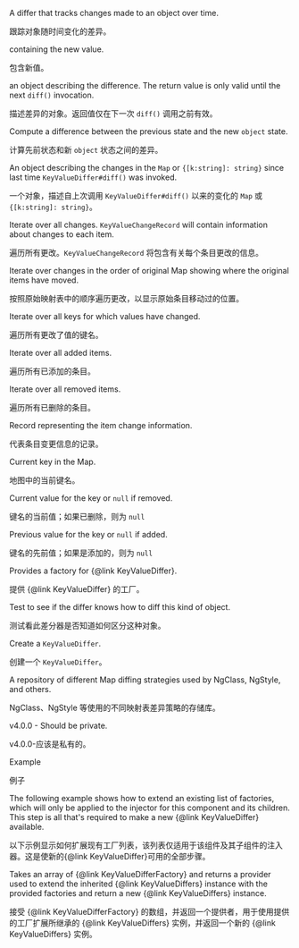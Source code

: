 A differ that tracks changes made to an object over time.

跟踪对象随时间变化的差异。

containing the new value.

包含新值。

an object describing the difference. The return value is only valid until the next
`diff()` invocation.

描述差异的对象。返回值仅在下一次 `diff()` 调用之前有效。

Compute a difference between the previous state and the new `object` state.

计算先前状态和新 `object` 状态之间的差异。

An object describing the changes in the `Map` or `{[k:string]: string}` since last time
`KeyValueDiffer#diff()` was invoked.

一个对象，描述自上次调用 `KeyValueDiffer#diff()` 以来的变化的 `Map` 或 `{[k:string]: string}`。

Iterate over all changes. `KeyValueChangeRecord` will contain information about changes
to each item.

遍历所有更改。`KeyValueChangeRecord` 将包含有关每个条目更改的信息。

Iterate over changes in the order of original Map showing where the original items
have moved.

按照原始映射表中的顺序遍历更改，以显示原始条目移动过的位置。

Iterate over all keys for which values have changed.

遍历所有更改了值的键名。

Iterate over all added items.

遍历所有已添加的条目。

Iterate over all removed items.

遍历所有已删除的条目。

Record representing the item change information.

代表条目变更信息的记录。

Current key in the Map.

地图中的当前键名。

Current value for the key or `null` if removed.

键名的当前值；如果已删除，则为 `null`

Previous value for the key or `null` if added.

键名的先前值；如果是添加的，则为 `null`

Provides a factory for {&commat;link KeyValueDiffer}.

提供 {&commat;link KeyValueDiffer} 的工厂。

Test to see if the differ knows how to diff this kind of object.

测试看此差分器是否知道如何区分这种对象。

Create a `KeyValueDiffer`.

创建一个 `KeyValueDiffer`。

A repository of different Map diffing strategies used by NgClass, NgStyle, and others.

NgClass、NgStyle 等使用的不同映射表差异策略的存储库。

v4.0.0 - Should be private.

v4.0.0-应该是私有的。

Example

例子

The following example shows how to extend an existing list of factories,
which will only be applied to the injector for this component and its children.
This step is all that's required to make a new {&commat;link KeyValueDiffer} available.

以下示例显示如何扩展现有工厂列表，该列表仅适用于该组件及其子组件的注入器。这是使新的{&commat;link
KeyValueDiffer}可用的全部步骤。

Takes an array of {&commat;link KeyValueDifferFactory} and returns a provider used to extend the
inherited {&commat;link KeyValueDiffers} instance with the provided factories and return a new
{&commat;link KeyValueDiffers} instance.

接受 {&commat;link KeyValueDifferFactory}
的数组，并返回一个提供者，用于使用提供的工厂扩展所继承的 {&commat;link KeyValueDiffers}
实例，并返回一个新的 {&commat;link KeyValueDiffers} 实例。